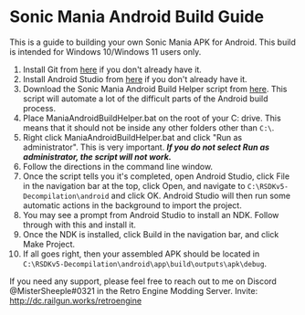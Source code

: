 # Sonic Mania Android Build Guide

This is a guide to building your own Sonic Mania APK for Android. This build is intended for Windows 10/Windows 11 users only.

1. Install Git from [here](https://gitforwindows.org/) if you don't already have it.
2. Install Android Studio from [here](https://developer.android.com/studio) if you don't already have it.
3. Download the Sonic Mania Android Build Helper script from [here](https://example.com). This script will automate a lot of the difficult parts of the Android build process.
4. Place ManiaAndroidBuildHelper.bat on the root of your C: drive. This means that it should not be inside any other folders other than `C:\`.
5. Right click ManiaAndroidBuildHelper.bat and click "Run as administrator". This is very important. ***If you do not select Run as administrator, the script will not work.***
6. Follow the directions in the command line window.
7. Once the script tells you it's completed, open Android Studio, click File in the navigation bar at the top, click Open, and navigate to `C:\RSDKv5-Decompilation\android` and click OK. Android Studio will then run some automatic actions in the background to import the project.
8. You may see a prompt from Android Studio to install an NDK. Follow through with this and install it.
9. Once the NDK is installed, click Build in the navigation bar, and click Make Project.
10. If all goes right, then your assembled APK should be located in `C:\RSDKv5-Decompilation\android\app\build\outputs\apk\debug`.

If you need any support, please feel free to reach out to me on Discord @MisterSheeple#0321 in the Retro Engine Modding Server. Invite: http://dc.railgun.works/retroengine
